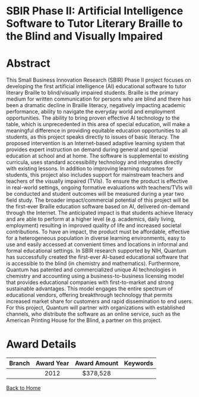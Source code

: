 
SBIR Phase II: Artificial Intelligence Software to Tutor Literary Braille to the Blind and Visually Impaired
============================================================================================================

# Abstract


This Small Business Innovation Research (SBIR) Phase II project focuses on developing the first artificial intelligence (AI) educational software to tutor literary Braille to blind/visually impaired students. Braille is the primary medium for written communication for persons who are blind and there has been a dramatic decline in Braille literacy, negatively impacting academic performance, ability to navigate the everyday world and employment opportunities. The ability to bring proven effective AI technology to the table, which is unprecedented in this area of special education, will make a meaningful difference in providing equitable education opportunities to all students, as this project speaks directly to issues of basic literacy. The proposed intervention is an Internet-based adaptive learning system that provides expert instruction on demand during general and special education at school and at home. The software is supplemental to existing curricula, uses standard accessibility technology and integrates directly with existing lessons. In addition to improving learning outcomes for students, this project also includes support for mainstream teachers and teachers of the visually impaired (TVIs). To ensure the product is effective in real-world settings, ongoing formative evaluations with teachers/TVIs will be conducted and student outcomes will be measured during a year two field study. The broader impact/commercial potential of this project will be the first-ever Braille education software based on AI, delivered on-demand through the Internet. The anticipated impact is that students achieve literacy and are able to perform at a higher level (e.g. academics, daily living, employment) resulting in improved quality of life and increased societal contributions. To have an impact, the product must be affordable, effective for a heterogeneous population in diverse learning environments, easy to use and easily accessed at convenient times and locations in informal and formal educational settings. In SBIR research supported by NIH, Quantum has successfully created the first-ever AI-based educational software that is accessible to the blind (in chemistry and mathematics). Furthermore, Quantum has patented and commercialized unique AI technologies in chemistry and accounting using a business-to-business licensing model that provides educational companies with first-to-market and strong sustainable advantages. This model engages the entire spectrum of educational vendors, offering breakthrough technology that permits increased market share for customers and rapid dissemination to end users. For this project, Quantum will partner with organizations with established channels, who distribute the software as an online service, such as the American Printing House for the Blind, a partner on this project.  

# Award Details

|Branch|Award Year|Award Amount|Keywords|
| :---: | :---: | :---: | :---: |
||2012|$378,528||
  
  


[Back to Home](https://github.com/chrischow/dod_sbir_awards/Reports/JT/#138)